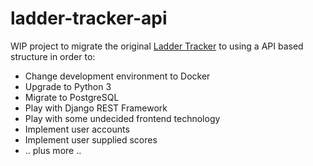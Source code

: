 # ladder-tracker-api

WIP project to migrate the original [Ladder Tracker](https://github.com/jzahedieh/django-tennis-ladder) to using a API based structure in order to:

* Change development environment to Docker
* Upgrade to Python 3
* Migrate to PostgreSQL
* Play with Django REST Framework
* Play with some undecided frontend technology
* Implement user accounts
* Implement user supplied scores
* .. plus more ..
